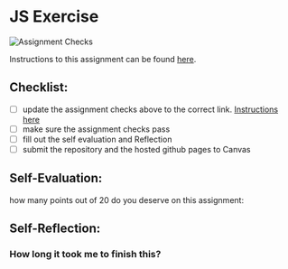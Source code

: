 JS Exercise
===================================
![Assignment Checks](https://github.com/IT3049C/2-javascript-exercise/workflows/Assignment%20Checks/badge.svg)

Instructions to this assignment can be found [here](https://it3049c.github.io/Material/Assignments/2.JavaScript_Exercises/).

## Checklist:
- [ ] update the assignment checks above to the correct link. [Instructions here](https://it3049c.github.io/Material/Assignments/1.Online_Portfolio/extras/updating_assignment_checks_banner/)
- [ ] make sure the assignment checks pass
- [ ] fill out the self evaluation and Reflection
- [ ] submit the repository and the hosted github pages to Canvas

## Self-Evaluation: 
how many points out of 20 do you deserve on this assignment: 

## Self-Reflection:


### How long it took me to finish this?
